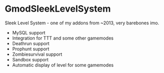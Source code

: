 # GmodSleekLevelSystem
Sleek Level System - one of my addons from ~2013, very barebones imo.

- MySQL support
- Integration for TTT and some other gamemodes
- Deathrun support
- Prophunt support
- Zombiesurvival support
- Sandbox support
- Automatic display of level for some gamemodes
